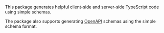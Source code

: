 This package generates helpful client-side and server-side TypeScript code using simple schemas.

The package also supports generating [OpenAPI](https://www.openapis.org/) schemas using the simple schema format.
